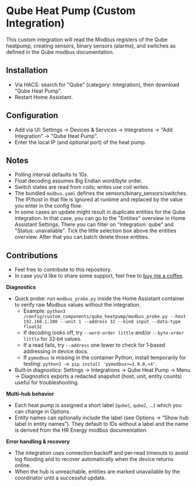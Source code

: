 # Qube Heat Pump (Custom Integration)

This custom integration will read the Modbus registers of the Qube heatpump, creating sensors, binary sensors (alarms), and switches as defined in the Qube modbus documentation.

## Installation
- Via HACS: search for "Qube" (category: Integration), then download "Qube Heat Pump".
- Restart Home Assistant.

## Configuration
- Add via UI: Settings → Devices & Services → Integrations → "Add Integration" → "Qube Heat Pump".
- Enter the local IP (and optional port) of the heat pump.

## Notes
- Polling interval defaults to 10s.
- Float decoding assumes Big Endian word/byte order.
- Switch states are read from coils; writes use coil writes.
- The bundled `modbus.yaml` defines the sensors/binary_sensors/switches. The IP/host in that file is ignored at runtime and replaced by the value you enter in the config flow.
- In some cases an update might result in duplicate entities for the Qube integration. In that case, you can go to the "Entities" overview in Home Assistant Settings. There you can filter on "Integration: qube" and "Status: unavailable". Tick the little selection box above the entities overview. After that you can batch delete those entities.

## Contributions
- Feel free to contribute to this repository.
- In case you'd like to share some support, feel free to [buy me a coffee](https://buymeacoffee.com/mattiegit).

**Diagnostics**
- Quick probe: run `modbus_probe.py` inside the Home Assistant container to verify raw Modbus values without the integration.
  - Example: `python3 /config/custom_components/qube_heatpump/modbus_probe.py --host 192.168.1.100 --unit 1 --address 32 --kind input --data-type float32`
  - If decoding looks off, try `--word-order little` and/or `--byte-order little` for 32‑bit values.
  - If a read fails, try `--address` one lower to check for 1‑based addressing in device docs.
  - If `pymodbus` is missing in the container Python, install temporarily for testing: `python3 -m pip install 'pymodbus>=3.9.0,<4'`.
 - Built‑in diagnostics: Settings → Integrations → Qube Heat Pump → Menu → Diagnostics exports a redacted snapshot (host, unit, entity counts) useful for troubleshooting.

**Multi‑hub behavior**
- Each heat pump is assigned a short label (`qube1`, `qube2`, …) which you can change in Options.
- Entity names can optionally include the label (see Options → “Show hub label in entity names”). They default to IDs without a label and the name is derived from the HR Energy modbus documentation.

**Error handling & recovery**
- The integration uses connection backoff and per‑read timeouts to avoid log flooding and to recover automatically when the device returns online.
- When the hub is unreachable, entities are marked unavailable by the coordinator until a successful update.
 
  
